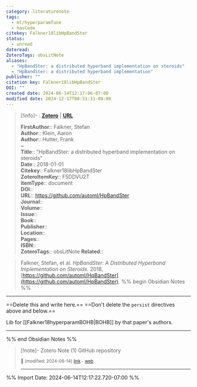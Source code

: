 ```yaml
---
category: literaturenote
tags:
  - ml/hyperparamTune
  - hasCode
citekey: Falkner18libHpBandSter
status:
  - unread
dateread: 
ZoteroTags: obsLitNote
aliases:
  - "HpBandSter: a distributed hyperband implementation on steroids"
  - "HpBandSter: a distributed hyperband implementation"
publisher: ""
citation key: Falkner18libHpBandSter
DOI: ""
created date: 2024-06-14T12:17:06-07:00
modified date: 2024-12-17T08:51:31-08:00
---
```


> [!info]- : [**Zotero**](zotero://select/library/items/F5DDVU2T)   | [**URL**](https://github.com/automl/HpBandSter)
>
> 
> 
> **FirstAuthor**:: Falkner, Stefan  
> **Author**:: Klein, Aaron  
> **Author**:: Hutter, Frank  
~    
> **Title**:: "HpBandSter: a distributed hyperband implementation on steroids"  
> **Date**:: 2018-01-01  
> **Citekey**:: Falkner18libHpBandSter  
> **ZoteroItemKey**:: F5DDVU2T  
> **itemType**:: document  
> **DOI**::   
> **URL**:: https://github.com/automl/HpBandSter  
> **Journal**::   
> **Volume**::   
> **Issue**::   
> **Book**::   
> **Publisher**::   
> **Location**::    
> **Pages**::   
> **ISBN**::   
> **ZoteroTags**:: obsLitNote
> **Related**:: 

> Falkner, Stefan, et al. _HpBandSter: A Distributed Hyperband Implementation on Steroids_. 2018, [https://github.com/automl/HpBandSter](https://github.com/automl/HpBandSter).
%% begin Obsidian Notes %%
___
==Delete this and write here.==
==Don't delete the `persist` directives above and below.==

Lib for [[Falkner18hyperparamBOHB|BOHB]] by that paper's authors.
___
%% end Obsidian Notes %%

> [!note]- Zotero Note (1)
> GitHub repository
> 
> <small>📝️ (modified: 2024-06-14) [link](zotero://select/library/items/AEXYK8LI) - [web](http://zotero.org/users/60638/items/AEXYK8LI)</small>
>  
> ---




%% Import Date: 2024-06-14T12:17:22.720-07:00 %%
